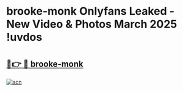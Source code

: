# brooke-monk Onlyfans Leaked - New Video & Photos March 2025 !uvdos

# <h2><a href="https://x73hpk.iuczelnia.edu.pl?title=brooke-monk&ref=uvdos">🔗👉 🔴 brooke-monk</a></h2>

[![acn](https://github.com/user-attachments/assets/0f9c940e-d8b0-45ae-aac7-cd30a18b3e1c)](https://x73hpk.iuczelnia.edu.pl?title=brooke-monk&ref=uvdos)

